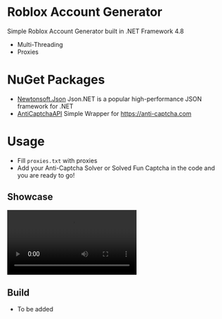 # Roblox Account Generator 
Simple Roblox Account Generator built in .NET Framework 4.8
* Multi-Threading
* Proxies

# NuGet Packages

* [Newtonsoft.Json](https://www.nuget.org/packages/Newtonsoft.Json/) Json.NET is a popular high-performance JSON framework for .NET
* [AntiCaptchaAPI](https://www.nuget.org/packages/AntiCaptchaAPI/) Simple Wrapper for https://anti-captcha.com

# Usage

* Fill  `proxies.txt` with proxies
* Add your Anti-Captcha Solver or Solved Fun Captcha in the code
and you are ready to go!

## Showcase

![](https://i.gyazo.com/1faa89fb70f041013d2be959e9e7da84.mp4)

## Build

* To be added
